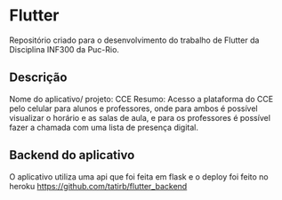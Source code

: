 # Flutter
Repositório criado para o desenvolvimento do trabalho de Flutter da Disciplina INF300 da Puc-Rio.

## Descrição

Nome do aplicativo/ projeto: CCE
Resumo: Acesso a plataforma do CCE pelo celular para alunos e professores, onde para ambos é possível visualizar o horário e as salas de aula, e para os professores é possível fazer a chamada com uma lista de presença digital.

## Backend do aplicativo

O aplicativo utiliza uma api que foi feita em flask e o deploy foi feito no heroku https://github.com/tatirb/flutter_backend

